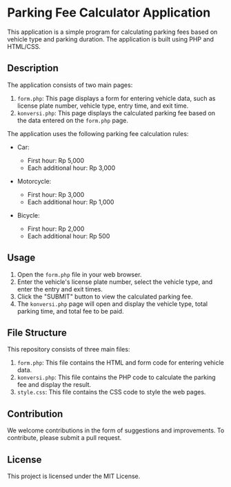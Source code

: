 # Parking Fee Calculator Application

This application is a simple program for calculating parking fees based on vehicle type and parking duration. The application is built using PHP and HTML/CSS.

## Description

The application consists of two main pages:

1. `form.php`: This page displays a form for entering vehicle data, such as license plate number, vehicle type, entry time, and exit time.
2. `konversi.php`: This page displays the calculated parking fee based on the data entered on the `form.php` page.

The application uses the following parking fee calculation rules:

- Car:
  - First hour: Rp 5,000
  - Each additional hour: Rp 3,000

- Motorcycle:
  - First hour: Rp 3,000
  - Each additional hour: Rp 1,000

- Bicycle:
  - First hour: Rp 2,000
  - Each additional hour: Rp 500

## Usage

1. Open the `form.php` file in your web browser.
2. Enter the vehicle's license plate number, select the vehicle type, and enter the entry and exit times.
3. Click the "SUBMIT" button to view the calculated parking fee.
4. The `konversi.php` page will open and display the vehicle type, total parking time, and total fee to be paid.

## File Structure

This repository consists of three main files:

1. `form.php`: This file contains the HTML and form code for entering vehicle data.
2. `konversi.php`: This file contains the PHP code to calculate the parking fee and display the result.
3. `style.css`: This file contains the CSS code to style the web pages.

## Contribution
We welcome contributions in the form of suggestions and improvements. To contribute, please submit a pull request.

## License
This project is licensed under the MIT License.
